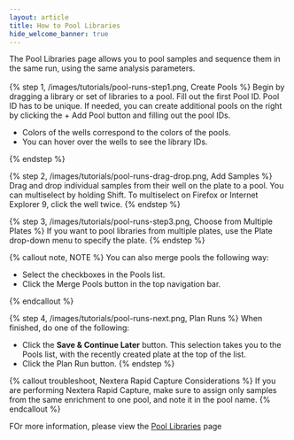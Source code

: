 ```yaml
---
layout: article
title: How to Pool Libraries
hide_welcome_banner: true
---
```


The Pool Libraries page allows you to pool samples and sequence them in the same run, using the same analysis parameters.
<br />
<br />
{% step 1, /images/tutorials/pool-runs-step1.png, Create Pools %}
Begin by dragging a library or set of libraries to a pool.  Fill out the first Pool ID. Pool ID has to be unique. If needed, you can create additional pools on the right by clicking the + Add Pool button and filling out the pool IDs.

-	Colors of the wells correspond to the colors of the pools.
-	You can hover over the wells to see the library IDs.

{% endstep %}

{% step 2, /images/tutorials/pool-runs-drag-drop.png, Add Samples %}
Drag and drop individual samples from their well on the plate to a pool. You can multiselect by holding Shift. To multiselect on Firefox or Internet Explorer 9, click the well twice.
{% endstep %}

{% step 3, /images/tutorials/pool-runs-step3.png, Choose from Multiple Plates %}
If you want to pool libraries from multiple plates, use the Plate drop-down menu to specify the plate.
{% endstep %}

{% callout note, NOTE %}
You can also merge pools the following way:

- Select the checkboxes in the Pools list.
- Click the Merge Pools button in the top navigation bar.

{% endcallout %}

{% step 4, /images/tutorials/pool-runs-next.png, Plan Runs %}
When finished, do one of the following:

- Click the **Save & Continue Later** button. This selection takes you to the Pools list, with the recently created plate at the top of the list. 
- Click the Plan Run button.
{% endstep %}

{% callout troubleshoot, Nextera Rapid Capture Considerations %}
If you are performing Nextera Rapid Capture, make sure to assign only samples from the same enrichment to one pool, and note it in the pool name.
{% endcallout %}

FOr more information, please view the [Pool Libraries](/articles/tutorials/pool-libraries/) page
